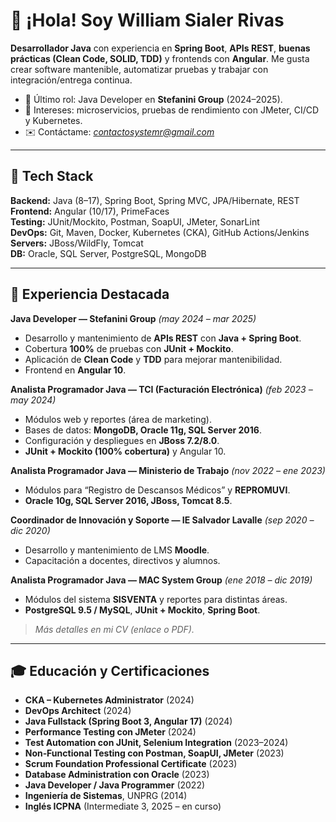 # 👋 ¡Hola! Soy William Sialer Rivas

**Desarrollador Java** con experiencia en **Spring Boot**, **APIs REST**, **buenas prácticas (Clean Code, SOLID, TDD)** y frontends con **Angular**. Me gusta crear software mantenible, automatizar pruebas y trabajar con integración/entrega continua.

- 🔭 Último rol: Java Developer en **Stefanini Group** (2024–2025).
- 🎯 Intereses: microservicios, pruebas de rendimiento con JMeter, CI/CD y Kubernetes.
- ✉️ Contáctame: *contactosystemr@gmail.com*

---

## 🧰 Tech Stack

**Backend:** Java (8–17), Spring Boot, Spring MVC, JPA/Hibernate, REST  
**Frontend:** Angular (10/17), PrimeFaces  
**Testing:** JUnit/Mockito, Postman, SoapUI, JMeter, SonarLint  
**DevOps:** Git, Maven, Docker, Kubernetes (CKA), GitHub Actions/Jenkins  
**Servers:** JBoss/WildFly, Tomcat  
**DB:** Oracle, SQL Server, PostgreSQL, MongoDB

---

## 🏢 Experiencia Destacada

**Java Developer — Stefanini Group** *(may 2024 – mar 2025)*  
- Desarrollo y mantenimiento de **APIs REST** con **Java + Spring Boot**.  
- Cobertura **100%** de pruebas con **JUnit + Mockito**.  
- Aplicación de **Clean Code** y **TDD** para mejorar mantenibilidad.  
- Frontend en **Angular 10**.

**Analista Programador Java — TCI (Facturación Electrónica)** *(feb 2023 – may 2024)*  
- Módulos web y reportes (área de marketing).  
- Bases de datos: **MongoDB, Oracle 11g, SQL Server 2016**.  
- Configuración y despliegues en **JBoss 7.2/8.0**.  
- **JUnit + Mockito (100% cobertura)** y Angular 10.

**Analista Programador Java — Ministerio de Trabajo** *(nov 2022 – ene 2023)*  
- Módulos para “Registro de Descansos Médicos” y **REPROMUVI**.  
- **Oracle 10g, SQL Server 2016, JBoss, Tomcat 8.5**.

**Coordinador de Innovación y Soporte — IE Salvador Lavalle** *(sep 2020 – dic 2020)*  
- Desarrollo y mantenimiento de LMS **Moodle**.  
- Capacitación a docentes, directivos y alumnos.

**Analista Programador Java — MAC System Group** *(ene 2018 – dic 2019)*  
- Módulos del sistema **SISVENTA** y reportes para distintas áreas.  
- **PostgreSQL 9.5 / MySQL**, **JUnit + Mockito**, **Spring Boot**.

> *Más detalles en mi CV (enlace o PDF).*

---

## 🎓 Educación y Certificaciones

- **CKA – Kubernetes Administrator** (2024)  
- **DevOps Architect** (2024)  
- **Java Fullstack (Spring Boot 3, Angular 17)** (2024)  
- **Performance Testing con JMeter** (2024)  
- **Test Automation con JUnit, Selenium Integration** (2023–2024)  
- **Non‑Functional Testing con Postman, SoapUI, JMeter** (2023)  
- **Scrum Foundation Professional Certificate** (2023)  
- **Database Administration con Oracle** (2023)  
- **Java Developer / Java Programmer** (2022)  
- **Ingeniería de Sistemas**, UNPRG (2014)  
- **Inglés ICPNA** (Intermediate 3, 2025 – en curso)

